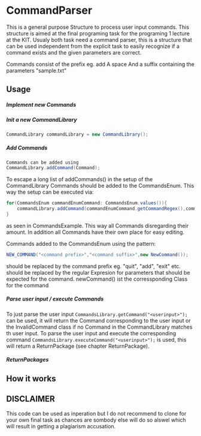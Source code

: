 # CommandParser

This is a general purpose Structure to process user input commands.
This structure is aimed at the final programing task for the programing 1 lecture at the KIT.
Usualy both task need a command parser, this is a structure that can be used independent from the explicit task to easily recognize if a command exists and the given parameters are correct.

Commands consist of the prefix eg. add
A space 
And a suffix containing the parameters "sample.txt"

## Usage
##### Implement new Commands

##### Init a new CommandLibrary
```Java
CommandLibrary commandLibrary = new CommandLibrary();
```
##### Add Commands
```Java
Commands can be added using
CommandLibrary.addCommand(Command);
```

To escape a long list of addCommands() in the setup of the CommandLibrary Commands should be added to the CommandsEnum. 
This way the setup can be executed via:
```Java
for(CommandsEnum commandEnumCommand: CommandsEnum.values()){
    commandLibrary.addCommand(commandEnumCommand.getCommandRegex(),commandEnumCommand.getCommand());
}
```
as seen in CommandsExample.
This way all Commands disregarding their amount. In addition all Commands have their own place for easy editing.

Commands added to the CommandsEnum using the pattern:
```Java
NEW_COMMAND("<command prefix>","<command suffix>",new NewCommand());
```
<command prefix> should be replaced by the command prefix eg. "quit", "add", "exit" etc.
<command suffix> should be replaced by the regular Expresion for parameters that should be expected for the command. 
newCommand() ist the corressponding Class for the command

##### Parse user input / execute Commands
To just parse the user input ```CommandsLibrary.getCommand("<userinput>");``` can be used, it will return the Command corresponding to the user input or the InvalidCommand class if no Command in the CommandLibrary matches th user input.
To parse the user input and execute the corresponding command ```CommandsLibrary.executeCommand("<userinput>");``` is used, this will return a ReturnPackage (see chapter ReturnPackage).

##### ReturnPackages

## How it works

## DISCLAIMER
This code can be used as inperation but I do not recommend to clone for your own final task as chances are sombody else will do so alswel which will result in getting a plagiarism accusation.
 

